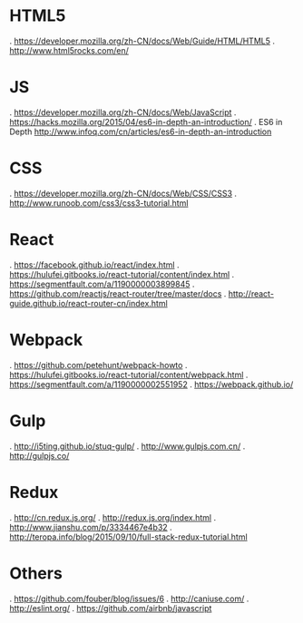 # HTML5

. https://developer.mozilla.org/zh-CN/docs/Web/Guide/HTML/HTML5
. http://www.html5rocks.com/en/

# JS

. https://developer.mozilla.org/zh-CN/docs/Web/JavaScript
. https://hacks.mozilla.org/2015/04/es6-in-depth-an-introduction/
. ES6 in Depth http://www.infoq.com/cn/articles/es6-in-depth-an-introduction

# CSS

. https://developer.mozilla.org/zh-CN/docs/Web/CSS/CSS3
. http://www.runoob.com/css3/css3-tutorial.html


# React

. https://facebook.github.io/react/index.html
. https://hulufei.gitbooks.io/react-tutorial/content/index.html
. https://segmentfault.com/a/1190000003899845
. https://github.com/reactjs/react-router/tree/master/docs
. http://react-guide.github.io/react-router-cn/index.html


# Webpack

. https://github.com/petehunt/webpack-howto
. https://hulufei.gitbooks.io/react-tutorial/content/webpack.html
. https://segmentfault.com/a/1190000002551952
. https://webpack.github.io/


# Gulp

. http://i5ting.github.io/stuq-gulp/
. http://www.gulpjs.com.cn/
. http://gulpjs.co/

# Redux

. http://cn.redux.js.org/
. http://redux.js.org/index.html
. http://www.jianshu.com/p/3334467e4b32
. http://teropa.info/blog/2015/09/10/full-stack-redux-tutorial.html


# Others

. https://github.com/fouber/blog/issues/6
. http://caniuse.com/
. http://eslint.org/
. https://github.com/airbnb/javascript